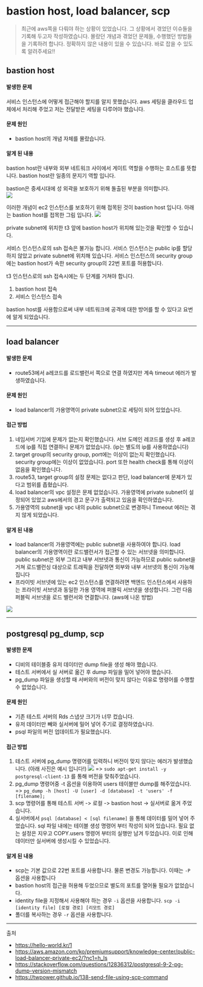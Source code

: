 # bastion host, load balancer, scp

> 최근에 aws쪽을 다뤄야 하는 상황이 있었습니다. 
> 그 상황에서 겪었던 이슈들을 기록해 두고자 작성하였습니다.
> 몰랐던 개념과 겪었던 문제들, 수행했던 방법들을 기록하려 합니다.
> 정확하지 않은 내용이 있을 수 있습니다. 바로 잡을 수 있도록 알려주세요!!

## bastion host

#### 발생한 문제
서비스 인스턴스에 어떻게 접근해야 할지를 알지 못했습니다.
aws 세팅을 클라우드 업체에서 처리해 주었고 저는 전달받은 세팅을 다루어야 했습니다.

#### 문제 원인 
- bastion host의 개념 자체를 몰랐습니다.

#### 알게 된 내용
bastion host란 내부와 외부 네트워크 사이에서 게이트 역할을 수행하는 호스트를 뜻합니다.
bastion host란 일종의 문지기 역할 입니다.

bastion은 중세시대에 성 외곽을 보호하기 위해 돌출된 부분을 의미합니다.   
![](2022-07-08-17-10-46.png)

이러한 개념이 ec2 인스턴스를 보호하기 위해 접목된 것이 bastion host 입니다.
아래는 bastion host를 접목한 그림 입니다.
![](2022-07-08-17-26-33.png)

private subnet에 위치한 t3 앞에 bastion host가 위치해 있는것을 확인할 수 있습니다.

서비스 인스턴스로의 ssh 접속은 불가능 합니다. 
서비스 인스턴스는 public ip를 할당 하지 않았고 private subnet에 위치해 있습니다.
서비스 인스턴스의 security group에는 bastion host가 속한 security group의 22번 포트를 허용합니다.

t3 인스턴스로의 ssh 접속시에는 두 단계를 거쳐야 합니다.
1. bastion host 접속
2. 서비스 인스턴스 접속

bastion host를 사용함으로써 내부 네트워크에 공격에 대한 방어를 할 수 있다고 요번에 알게 되었습니다.

--- 

## load balancer

#### 발생한 문제
- route53에서 a레코드를 로드밸런서 쪽으로 연결 하였지만 계속 timeout 에러가 발생하였습니다.

#### 문제 원인
- load balancer의 가용영역이 private subnet으로 세팅이 되어 있었습니다.

#### 접근 방법
1. 네임서버 기입에 문제가 없는지 확인했습니다.
   서브 도메인 레코드를 생성 후 a레코드에 ip를 직접 연결하니 문제가 없었습니다. (ip는 별도의 ip를 사용하였습니다)
2. target group의 security group, port에는 이상이 없는지 확인했습니다.
   security group에는 이상이 없었습니다. port 또한 health check를 통해 이상이 없음을 확인했습니다.
3. route53, target group의 설정 문제는 없다고 판단, load balancer에 문제가 있다고 범위를 좁혔습니다.
4. load balancer의 vpc 설정은 문제 없었습니다. 
   가용영역에 private subnet이 설정되어 있었고 aws에서의 경고 문구가 출력되고 있음을 확인하였습니다.
5. 가용영역의 subnet을 vpc 내의 public subnet으로 변경하니 Timeout 에러는 겪지 않게 되었습니다.
  
#### 알게 된 내용
- load balancer의 가용영역에는 public subnet을 사용하여야 합니다.
load balancer의 가용영역이란 로드밸런서가 접근할 수 있는 서브넷을 의미합니다.
public subnet은 외부 그리고 내부 서브넷과 통신이 가능하므로 public subnet을 거쳐 로드밸런싱 대상으로 트래픽을 전달하면 외부와 내부 서브넷의 통신이 가능해집니다
- 프라이빗 서브넷에 있는 ec2 인스턴스를 연결하려면 백엔드 인스턴스에서 사용하는 프라이빗 서브넷과 동일한 가용 영역에 퍼블릭 서브넷을 생성합니다. 그런 다음 퍼블릭 서브넷을 로드 밸런서와 연결합니다. (aws에 나온 방법)

![](2022-07-08-21-19-46.png)

---

## postgresql pg_dump, scp

#### 발생한 문제
- 디비의 테이블중 유저 데이터만 dump file을 생성 해야 했습니다.
- 테스트 서버에서 실 서버로 옮긴 후 dump 파일을 밀어 넣어야 했습니다. 
- pg_dump 파일을 생성할 때 서버와의 버전이 맞지 않다는 이유로 명령어를 수행할 수 없었습니다.

#### 문제 원인
- 기존 테스트 서버의 Rds 스냅샷 크기가 너무 컸습니다.
- 유저 데이터만 빼와 실서버에 밀어 넣어 주기로 결정하였습니다.
- psql 파일의 버전 업데이트가 필요했습니다.

#### 접근 방법
1. 테스트 서버에 pg_dump 명령어를 입력하니 버전이 맞지 않다는 에러가 발생했습니다.
(아래 사진은 예시 입니다!)
![](2022-07-08-21-33-50.png) 
=> `sudo apt-get install -y postgresql-client-13` 를 통해 버전을 맞춰주었습니다.
2. pg_dump 명령어중 -t 옵션을 이용하여 users 테이블만 dump를 해주었습니다.
=> `pg_dump -h [host] -U [user] -d [database] -t 'users' -f [filename];`
3. scp 명령어를 통해 테스트 서버 -> 로컬 -> bastion host -> 실서버로 옮겨 주었습니다.
4. 실서버에서 `psql [database] < [sql filename]` 을 통해 데이터를 밀어 넣어 주었습니다.
sql 파일 내에는 테이블 생성 명령어 부터 작성이 되어 있습니다. 
필요 없는 설정은 지우고 COPY.users 명령어 부터의 실행만 남겨 두었습니다.
이로 인해 데이터만 실서버에 생성시킬 수 있었습니다.

#### 알게 된 내용
- scp는 기본 값으로 22번 포트를 사용합니다. 
물론 변경도 가능합니다. 
이때는 `-P` 옵션을 사용합니다
- bastion host의 접근을 허용해 두었으므로 별도의 포트를 열어둘 필요가 없었습니다.
- identity file을 지정해서 사용해야 하는 경우 `-i` 옵션을 사용합니다.
`scp -i [identity file] [로컬 경로] [리모트 경로]`
- 폴더를 복사하는 경우 `-r` 옵션을 사용합니다.

----
출처

* https://hello-world.kr/1
* https://aws.amazon.com/ko/premiumsupport/knowledge-center/public-load-balancer-private-ec2/?nc1=h_ls
* https://stackoverflow.com/questions/12836312/postgresql-9-2-pg-dump-version-mismatch
* https://twpower.github.io/138-send-file-using-scp-command
